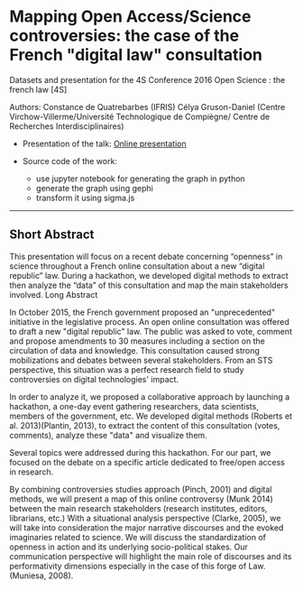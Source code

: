 
# Mapping Open Access/Science controversies: the case of the French "digital law" consultation

Datasets and presentation for the 4S Conference 2016
Open Science : the french law [4S]


Authors: Constance de Quatrebarbes (IFRIS)
Célya Gruson-Daniel (Centre Virchow-Villerme/Université Technologique de Compiègne/ Centre de Recherches Interdisciplinaires)

* Presentation of the talk:
  [Online presentation](http://c24b.github.io/conferences/openscience4S2016/openscience4S.html)

* Source code of the work:
  * use jupyter notebook for generating the graph in python
  * generate the graph using gephi
  * transform it using sigma.js





------------

## Short Abstract

This presentation will focus on a recent debate concerning “openness” in science throughout a French online consultation about a new “digital republic” law. During a hackathon, we developed digital methods to extract then analyze the “data” of this consultation and map the main stakeholders involved.
Long Abstract

In October 2015, the French government proposed an "unprecedented" initiative in the legislative process. An open online consultation was offered to draft a new "digital republic" law. The public was asked to vote, comment and propose amendments to 30 measures including a section on the circulation of data and knowledge. This consultation caused strong mobilizations and debates between several stakeholders. From an STS perspective, this situation was a perfect research field to study controversies on digital technologies' impact.

In order to analyze it, we proposed a collaborative approach by launching a hackathon, a one-day event gathering researchers, data scientists, members of the government, etc. We developed digital methods (Roberts et al. 2013)(Plantin, 2013), to extract the content of this consultation (votes, comments), analyze these "data" and visualize them.

Several topics were addressed during this hackathon. For our part, we focused on the debate on a specific article dedicated to free/open access in research.

By combining controversies studies approach (Pinch, 2001) and digital methods, we will present a map of this online controversy (Munk 2014) between the main research stakeholders (research institutes, editors, librarians, etc.) With a situational analysis perspective (Clarke, 2005), we will take into consideration the major narrative discourses and the evoked imaginaries related to science. We will discuss the standardization of openness in action and its underlying socio-political stakes. Our communication perspective will highlight the main role of discourses and its performativity dimensions especially in the case of this forge of Law. (Muniesa, 2008).

